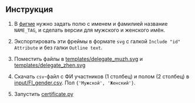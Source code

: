 ## Инструкция

1. В [фигме](https://www.figma.com/file/bh4KdnQy8L8ynnyFMOClgN/Certificate-for-teamlead?node-id=104%3A289)
   нужно задать полю с именем и фамилией название `NAME_TAG`, 
   и сделать версии для мужского и женского имён. 
   
2. Экспортировать эти фреймы в формате `svg`
   с галкой `Include "id" Attribute` и без галки `Outline text`.

3. Поместить файлы в 
   [templates/delegate_muzh.svg](templates/delegate_muzh.svg) и
   [templates/delegate_zhen.svg](templates/delegate_zhen.svg)
   
4. Скачать `csv`-файл с ФИ участников (1 столбец) и полом (2 столбец) в
   [input/FI_gender.csv](input/FI_gender.csv). Пол `{'Мужской', 'Женский'}`.

5. Запустить [certificate.py](certificate.py)

